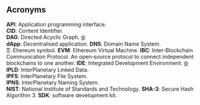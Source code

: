 ## Acronyms

**API**: Application programming interface.  
**CID**: Content Identifier.  
**DAG**: Directed Acyclic Graph. <a href="https://en.wikipedia.org/wiki/Domain_Name_System"   target="_blank">🌐</a>  
**dApp**: Decentralised application.
**DNS**: Domain Name System. <!--<a href="" target="_blank">🌐</a> -->  
**Ξ**: Ehereum symbol.
**EVM**: Ethereum Virtual Machine. 
**IBC**: Inter-Blockchain Communication Protocol. An open‐source protocol to connect independent blockchains to one another.
**IDE**: Integrated Development Environment. <a href="https://es.wikipedia.org/wiki/Entorno_de_desarrollo_integrado" target="_blank">🌐</a>  
**IPLD**: InterPlanetary Linked Data.  
**IPFS**: InterPlanetary File System.  
**IPNS**: InterPlanetary Naming System.  
**NIST**: National Institute of Standards and Technology.
**SHA-3**: Secure Hash Algorithm 3.
**SDK**: software development kit.
